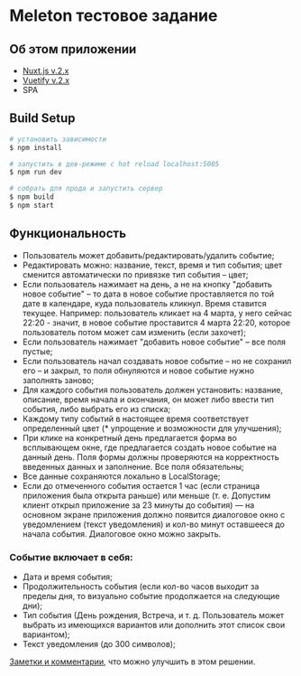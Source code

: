 # Meleton тестовое задание

## Об этом приложении
- [Nuxt.js v.2.x](https://nuxtjs.org)
- [Vuetify v.2.x](https://vuetifyjs.com/)
- SPA

## Build Setup

```bash
# установить зависимости
$ npm install

# запустить в дев-режиме с hot reload localhost:5005
$ npm run dev

# собрать для прода и запустить сервер
$ npm build
$ npm start

```

## Функциональность

- Пользователь может добавить/редактировать/удалить событие;
- Редактировать можно: название, текст, время и тип события; цвет сменится автоматически по привязке тип события – цвет;
- Если пользователь нажимает на день, а не на кнопку "добавить новое событие" – то дата в новое событие проставляется по той дате в календаре, куда пользователь кликнул. Время ставится текущее. Например: пользователь кликает на 4 марта, у него сейчас 22:20 - значит, в новое событие проставится 4 марта 22:20, которое пользователь потом может сам изменить (если захочет);
- Если пользователь нажимает "добавить новое событие" – все поля пустые;
- Если пользователь начал создавать новое событие – но не сохранил его – и закрыл, то поля обнуляются и новое событие нужно заполнять заново;
- Для каждого события пользователь должен установить: название, описание, время начала и окончания, он может либо ввести тип события, либо выбрать его из списка;
- Каждому типу событий в настоящее время соответствует определенный цвет (* упрощение и возможности для улучшения);
- При клике на конкретный день предлагается форма во всплывающем окне, где предлагается создать новое событие на данный день. Поля формы должны проверяются на корректность введенных данных и заполнение. Все поля обязательны;
- Все данные сохраняются локально в LocalStorage;
- Если до отмеченного события остается 1 час (если страница приложения была открыта раньше) или меньше (т. е. Допустим клиент открыл приложение за 23 минуты до события) — на основном экране приложения должно появится диалоговое окно с уведомлением (текст уведомления) и кол-во минут оставшееся до начала события. Диалоговое окно можно закрыть.


### Событие включает в себя:
- Дата и время события;
- Продолжительность события (если кол-во часов выходит за пределы дня, то визуально событие продолжается на следующие дни);
- Тип события (День рождения, Встреча, и т. д. Пользователь может выбрать из имеющихся вариантов или дополнить этот список свои вариантом);
- Текст уведомления (до 300 символов);

[Заметки и комментарии](https://github.com/dariadia/meleton/pull/2#issuecomment-1978955560), что можно улучшить в этом решении.
